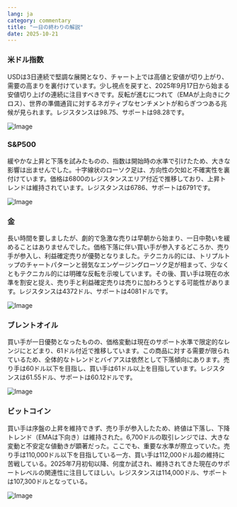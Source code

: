 ```yaml
---
lang: ja
category: commentary
title: "一日の終わりの解説"
date: 2025-10-21
---
```


### 米ドル指数

USDは3日連続で堅調な展開となり、チャート上では高値と安値が切り上がり、需要の高まりを裏付けています。少し視点を戻すと、2025年9月17日から始まる安値切り上げの連続に注目すべきです。反転が進むにつれて（EMAが上向きにクロス）、世界の準備通貨に対するネガティブなセンチメントが和らぎつつある兆候が見られます。レジスタンスは98.75、サポートは98.28です。

![Image](https://markleighedu.github.io/img/Oct-2025/21-Oct-2025/usdindex.jpg)

### S&P500

緩やかな上昇と下落を試みたものの、指数は開始時の水準で引けたため、大きな影響は出ませんでした。十字線状のローソク足は、方向性の欠如と不確実性を裏付けています。価格は6800のレジスタンスエリア付近で推移しており、上昇トレンドは維持されています。レジスタンスは6786、サポートは6791です。

![Image](https://markleighedu.github.io/img/Oct-2025/21-Oct-2025/sp500.jpg)

### 金

長い時間を要しましたが、劇的で急激な売りは早朝から始まり、一日中勢いを緩めることはありませんでした。価格下落に伴い買い手が参入するどころか、売り手が参入し、利益確定売りが優勢となりました。テクニカル的には、トリプルトップのチャートパターンと弱気なエンゲージングローソク足が相まって、少なくともテクニカル的には明確な反転を示唆しています。その後、買い手は現在の水準を割安と捉え、売り手と利益確定売りは売りに加わろうとする可能性があります。レジスタンスは4372ドル、サポートは4081ドルです。

![Image](https://markleighedu.github.io/img/Oct-2025/21-Oct-2025/gold.jpg)

### ブレントオイル

買い手が一日優勢となったものの、価格変動は現在のサポート水準で限定的なレンジにとどまり、61ドル付近で推移しています。この商品に対する需要が限られているため、全体的なトレンドとバイアスは依然として下落傾向にあります。売り手は60ドル以下を目指し、買い手は61ドル以上を目指しています。レジスタンスは61.55ドル、サポートは60.12ドルです。

![Image](https://markleighedu.github.io/img/Oct-2025/21-Oct-2025/brentoil.jpg)

### ビットコイン

買い手は序盤の上昇を維持できず、売り手が参入したため、終値は下落し、下降トレンド（EMAは下向き）は維持された。6,700ドルの取引レンジでは、大きな変動と不安定な値動きが顕著だった。ここでも、重要な水準が際立っていた。売り手は110,000ドル以下を目指している一方、買い手は112,000ドル超の維持に苦戦している。2025年7月初旬以降、何度か試され、維持されてきた現在のサポートレベルの関連性に注目してほしい。レジスタンスは114,000ドル、サポートは107,300ドルとなっている。

![Image](https://markleighedu.github.io/img/Oct-2025/21-Oct-2025/bitcoin.jpg)


